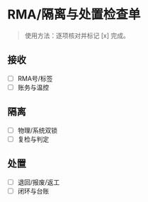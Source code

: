 # RMA/隔离与处置检查单

> 使用方法：逐项核对并标记 [x] 完成。

## 接收

- [ ] RMA号/标签
- [ ] 账务与温控

## 隔离

- [ ] 物理/系统双锁
- [ ] 复检与判定

## 处置

- [ ] 退回/报废/返工
- [ ] 闭环与台账

